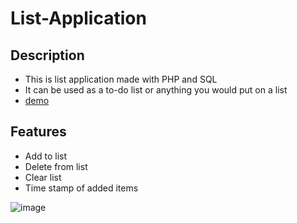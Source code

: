 # List-Application

## Description
- This is list application made with PHP and SQL
- It can be used as a to-do list or anything you would put on a list
- [demo](https://shopping-list-application.000webhostapp.com/index.php)

## Features
- Add to list
- Delete from list
- Clear list
- Time stamp of added items

![image](https://user-images.githubusercontent.com/85257187/189460334-f1af238a-a685-4ef7-856e-55e4ac352bfd.png)
